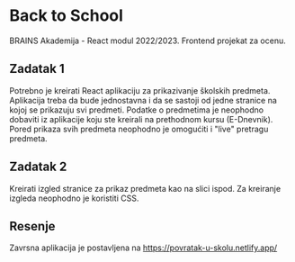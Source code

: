 # Back to School

BRAINS Akademija - React modul 2022/2023.
Frontend projekat za ocenu.

## Zadatak 1

Potrebno je kreirati React aplikaciju za prikazivanje školskih predmeta.
Aplikacija treba da bude jednostavna i da se sastoji od jedne stranice na kojoj se prikazuju svi predmeti.
Podatke o predmetima je neophodno dobaviti iz aplikacije koju ste kreirali na prethodnom kursu (E-Dnevnik).
Pored prikaza svih predmeta neophodno je omogućiti i "live" pretragu predmeta.

## Zadatak 2

Kreirati izgled stranice za prikaz predmeta kao na slici ispod.
Za kreiranje izgleda neophodno je koristiti CSS.

## Resenje
Zavrsna aplikacija je postavljena na https://povratak-u-skolu.netlify.app/

